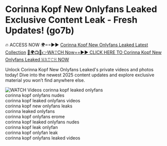 # Corinna Kopf New Onlyfans Leaked Exclusive Content Leak - Fresh Updates! (go7b)

🔥 ACCESS NOW 🌍==►► <a href="https://tinyurl.com/3fjeunct" rel="nofollow">Corinna Kopf New Onlyfans Leaked Latest Collection</a></h3>
[🔴🌍📺📱👉WA𝚃CH Now==►► CLICK HERE TO Corinna Kopf New Onlyfans Leaked 𝚆𝙰𝚃𝙲𝙷 NOW](https://tinyurl.com/3fjeunct)

Unlock Corinna Kopf New Onlyfans Leaked's private videos and photos today! Dive into the newest 2025 content updates and explore exclusive material you won’t find anywhere else.


<a href="https://tinyurl.com/3fjeunct" rel="nofollow" data-target="animated-image.originalLink"><img src="https://camo.githubusercontent.com/8a4f000d20f83aca3bf7ec5f350d767afa0574a8a352519fd8cfa583a6f93a33/68747470733a2f2f692e696d6775722e636f6d2f644a486b345a712e676966" alt="WATCH Videos" data-canonical-src="https://i.imgur.com/dJHk4Zq.gif" style="max-width: 100%; display: inline-block;" data-target="animated-image.originalImage"></a>
corinna kopf leaked onlyfans<br>
corinna kopf onlyfans nudes<br>
corinna kopf leaked onlyfans videos<br>
corinna kopf new onlyfans leaks<br>
corinna leaked onlyfans<br>
corinna kopf onlyfans erome<br>
corinna kopf leaked onlyfans nudes<br>
corinna kopf leak onlyfan<br>
corinna kopf onlyfan leak<br>
corinna kopf onlyfans leaked videos